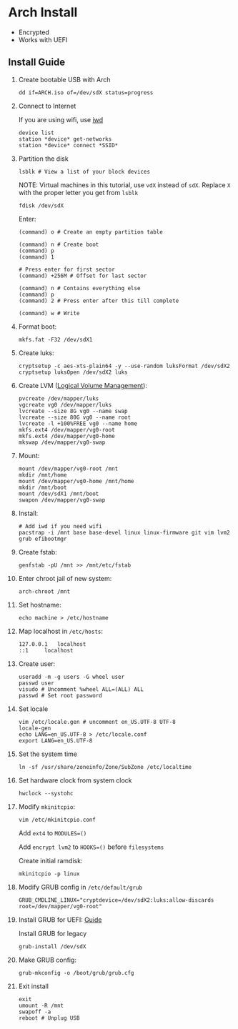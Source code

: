# Arch Install

- Encrypted
- Works with UEFI

## Install Guide

1.  Create bootable USB with Arch
    ```
    dd if=ARCH.iso of=/dev/sdX status=progress
    ```
2.  Connect to Internet

    If you are using wifi, use [iwd](https://wiki.archlinux.org/title/Iwd)
    ```
    device list
    station *device* get-networks
    station *device* connect *SSID*
    ```
3.  Partition the disk
    ```
    lsblk # View a list of your block devices
    ```
    
    NOTE: Virtual machines in this tutorial, use `vdX` instead of `sdX`. Replace `X` with the proper letter you get from `lsblk`

    ```
    fdisk /dev/sdX
    ```
    Enter:
    ```
    (command) o # Create an empty partition table

    (command) n # Create boot
    (command) p
    (command) 1
    
    # Press enter for first sector
    (command) +256M # Offset for last sector

    (command) n # Contains everything else
    (command) p
    (command) 2 # Press enter after this till complete

    (command) w # Write
    ```
4.  Format boot:
    ```
    mkfs.fat -F32 /dev/sdX1
    ```
5.  Create luks:
    ```
    cryptsetup -c aes-xts-plain64 -y --use-random luksFormat /dev/sdX2
    cryptsetup luksOpen /dev/sdX2 luks
    ```
6.  Create LVM ([Logical Volume Management](https://wiki.archlinux.org/title/LVM)):
    ```
    pvcreate /dev/mapper/luks
    vgcreate vg0 /dev/mapper/luks
    lvcreate --size 8G vg0 --name swap
    lvcreate --size 80G vg0 --name root
    lvcreate -l +100%FREE vg0 --name home
    mkfs.ext4 /dev/mapper/vg0-root
    mkfs.ext4 /dev/mapper/vg0-home
    mkswap /dev/mapper/vg0-swap
    ```
7.  Mount:
    ```
    mount /dev/mapper/vg0-root /mnt
    mkdir /mnt/home
    mount /dev/mapper/vg0-home /mnt/home
    mkdir /mnt/boot
    mount /dev/sdX1 /mnt/boot
    swapon /dev/mapper/vg0-swap
    ```
8.  Install:
    ```
    # Add iwd if you need wifi
    pacstrap -i /mnt base base-devel linux linux-firmware git vim lvm2 grub efibootmgr
    ```
9.  Create fstab:
    ```
    genfstab -pU /mnt >> /mnt/etc/fstab
    ```
10. Enter chroot jail of new system:
    ```
    arch-chroot /mnt
    ```
11. Set hostname:
    ```
    echo machine > /etc/hostname
    ```
12. Map localhost in `/etc/hosts`:
    ```
    127.0.0.1	localhost
    ::1		localhost
    ```
13. Create user:
    ```
    useradd -m -g users -G wheel user
    passwd user
    visudo # Uncomment %wheel ALL=(ALL) ALL
    passwd # Set root password
    ```
14. Set locale
    ```
    vim /etc/locale.gen # uncomment en_US.UTF-8 UTF-8
    locale-gen
    echo LANG=en_US.UTF-8 > /etc/locale.conf
    export LANG=en_US.UTF-8
    ```
15. Set the system time
    ```
    ln -sf /usr/share/zoneinfo/Zone/SubZone /etc/localtime
    ```
16. Set hardware clock from system clock
    ```
    hwclock --systohc
    ```
17. Modify `mkinitcpio`:
    ```
    vim /etc/mkinitcpio.conf
    ```
    Add `ext4` to `MODULES=()`

    Add `encrypt lvm2` to `HOOKS=()` before `filesystems`

    Create initial ramdisk:
    ```
    mkinitcpio -p linux
    ```
18. Modify GRUB config in `/etc/default/grub`
    ```
    GRUB_CMDLINE_LINUX="cryptdevice=/dev/sdX2:luks:allow-discards root=/dev/mapper/vg0-root"
    ```
19. Install GRUB for UEFI: [Guide](https://wiki.archlinux.org/title/GRUB)

    Install GRUB for legacy
    ```
    grub-install /dev/sdX
    ```
20. Make GRUB config:
    ```
    grub-mkconfig -o /boot/grub/grub.cfg
    ```
21. Exit install
    ```
    exit
    umount -R /mnt
    swapoff -a
    reboot # Unplug USB
    ```
